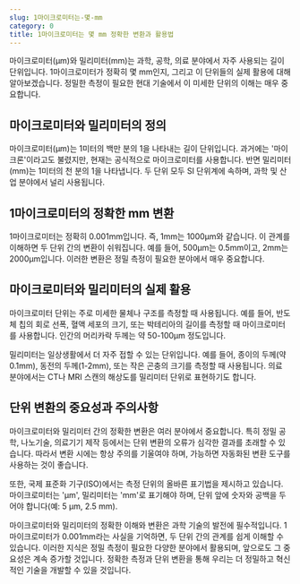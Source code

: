 ```yaml
---
slug: 1마이크로미터는-몇-mm
category: 0
title: 1마이크로미터는 몇 mm 정확한 변환과 활용법
---
```


마이크로미터(µm)와 밀리미터(mm)는 과학, 공학, 의료 분야에서 자주 사용되는 길이 단위입니다. 1마이크로미터가 정확히 몇 mm인지, 그리고 이 단위들의 실제 활용에 대해 알아보겠습니다. 정밀한 측정이 필요한 현대 기술에서 이 미세한 단위의 이해는 매우 중요합니다.

## 마이크로미터와 밀리미터의 정의

마이크로미터(µm)는 1미터의 백만 분의 1을 나타내는 길이 단위입니다. 과거에는 '마이크론'이라고도 불렸지만, 현재는 공식적으로 마이크로미터를 사용합니다. 반면 밀리미터(mm)는 1미터의 천 분의 1을 나타냅니다. 두 단위 모두 SI 단위계에 속하며, 과학 및 산업 분야에서 널리 사용됩니다.

## 1마이크로미터의 정확한 mm 변환

1마이크로미터는 정확히 0.001mm입니다. 즉, 1mm는 1000µm와 같습니다. 이 관계를 이해하면 두 단위 간의 변환이 쉬워집니다. 예를 들어, 500µm는 0.5mm이고, 2mm는 2000µm입니다. 이러한 변환은 정밀 측정이 필요한 분야에서 매우 중요합니다.

## 마이크로미터와 밀리미터의 실제 활용

마이크로미터 단위는 주로 미세한 물체나 구조를 측정할 때 사용됩니다. 예를 들어, 반도체 칩의 회로 선폭, 혈액 세포의 크기, 또는 박테리아의 길이를 측정할 때 마이크로미터를 사용합니다. 인간의 머리카락 두께는 약 50-100µm 정도입니다.

밀리미터는 일상생활에서 더 자주 접할 수 있는 단위입니다. 예를 들어, 종이의 두께(약 0.1mm), 동전의 두께(1-2mm), 또는 작은 곤충의 크기를 측정할 때 사용됩니다. 의료 분야에서는 CT나 MRI 스캔의 해상도를 밀리미터 단위로 표현하기도 합니다.

## 단위 변환의 중요성과 주의사항

마이크로미터와 밀리미터 간의 정확한 변환은 여러 분야에서 중요합니다. 특히 정밀 공학, 나노기술, 의료기기 제작 등에서는 단위 변환의 오류가 심각한 결과를 초래할 수 있습니다. 따라서 변환 시에는 항상 주의를 기울여야 하며, 가능하면 자동화된 변환 도구를 사용하는 것이 좋습니다.

또한, 국제 표준화 기구(ISO)에서는 측정 단위의 올바른 표기법을 제시하고 있습니다. 마이크로미터는 'µm', 밀리미터는 'mm'로 표기해야 하며, 단위 앞에 숫자와 공백을 두어야 합니다(예: 5 µm, 2.5 mm).

마이크로미터와 밀리미터의 정확한 이해와 변환은 과학 기술의 발전에 필수적입니다. 1마이크로미터가 0.001mm라는 사실을 기억하면, 두 단위 간의 관계를 쉽게 이해할 수 있습니다. 이러한 지식은 정밀 측정이 필요한 다양한 분야에서 활용되며, 앞으로도 그 중요성은 계속 증가할 것입니다. 정확한 측정과 단위 변환을 통해 우리는 더 정밀하고 혁신적인 기술을 개발할 수 있을 것입니다.